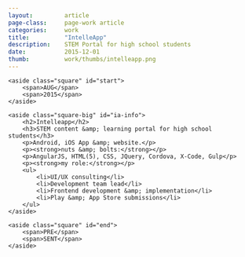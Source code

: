 ```yaml
---
layout: 		article
page-class: 	page-work article
categories: 	work
title:  		"IntelleApp"
description:	STEM Portal for high school students
date:   		2015-12-01
thumb: 			work/thumbs/intelleapp.png
---
```


<section id="intelleapp">

    <aside class="square" id="start">
        <span>AUG</span>
        <span>2015</span>
    </aside>
    
    <aside class="square-big" id="ia-info">
        <h2>Intelleapp</h2>
        <h3>STEM content &amp; learning portal for high school students</h3>
        <p>Android, iOS App &amp; website.</p>
        <p><strong>nuts &amp; bolts:</strong></p>
        <p>AngularJS, HTML(5), CSS, JQuery, Cordova, X-Code, Gulp</p>
        <p><strong>my role:</strong></p>
        <ul>
            <li>UI/UX consulting</li>
            <li>Development team lead</li>
            <li>Frontend development &amp; implementation</li>
            <li>Play &amp; App Store submissions</li>
        </ul>
    </aside>

    <aside class="square" id="end">
        <span>PRE</span>
        <span>SENT</span>
    </aside>
    
</section>